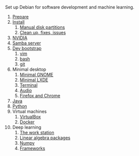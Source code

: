 Set up Debian for software development and machine learning.

1. [Prepare](docs/0100-prepare.md)
2. [Install](docs/0200-install.md)
    1. [Manual disk partitions](docs/0201-partitions.md)
    2. [Clean up, fixes, issues](docs/0202-cleanup.md)
3. [NVIDIA](docs/0300-nvidia.md)
4. [Samba server](docs/0400-samba.md)
5. [Dev bootstrap](docs/0500-bootstrap.md)
    1. [vim](docs/0501-vim.md)
    2. [bash](docs/0502-bash.md)
    3. [git](docs/0503-git.md)
6. Minimal desktop
    1. [Minimal GNOME](docs/0601-gnome.md)
    2. [Minimal LXDE](docs/0602-lxde.md)
    3. [Terminal](docs/0603-terminal.md)
    4. [Audio](docs/0604-audio.md)
    5. [Firefox and Chrome](docs/0605-browser.md)
7. [Java](docs/0700-java.md)
8. [Python](docs/0800-python.md)
9. Virtual machines
    1. [VirtualBox](docs/0901-virtualbox.md)
    2. [Docker](docs/0902-docker.md)
10. Deep learning
    1. [The work station](docs/1001-hardware.md)
    2. [Linear algebra packages](docs/1002-blas-lapack.md)
    3. [Numpy](docs/1003-numpy.md)
    4. [Frameworks](docs/1004-frameworks.md)

